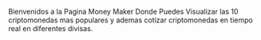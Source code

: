 Bienvenidos a la Pagina Money Maker
Donde Puedes Visualizar las 10 criptomonedas mas populares y ademas cotizar criptomonedas en tiempo real en diferentes divisas.
